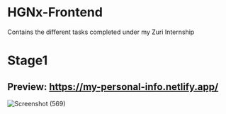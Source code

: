 # HGNx-Frontend
Contains the different tasks completed under my Zuri Internship
# Stage1
## Preview: https://my-personal-info.netlify.app/
![Screenshot (569)](https://github.com/YannKamche/HGNx-Frontend/assets/122357201/068888bb-455b-4b6d-bc37-da50378fe85f)

